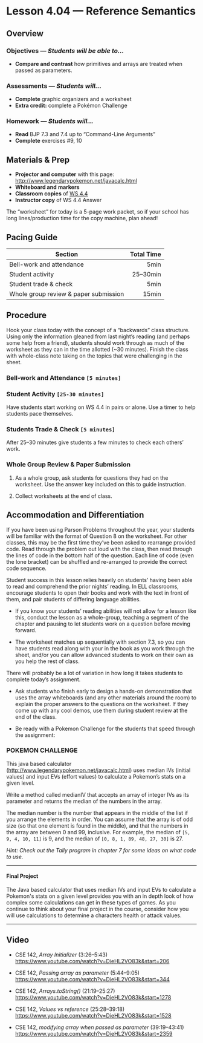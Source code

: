 Lesson 4.04 — Reference Semantics
====================================================================================================

Overview
--------
### Objectives — _Students will be able to…_
- **Compare and contrast** how primitives and arrays are treated when passed as parameters.

### Assessments — _Students will…_
- **Complete** graphic organizers and a worksheet
- **Extra credit:** complete a Pokémon Challenge

### Homework — _Students will…_
- **Read** BJP 7.3 and 7.4 up to “Command-Line Arguments”
- **Complete** exercises \#9, 10


Materials & Prep
----------------
- **Projector and computer** with this page: <http://www.legendarypokemon.net/javacalc.html>
- **Whiteboard and** **markers**
- **Classroom copies** of [WS 4.4][]
- **Instructor copy** of WS 4.4 Answer

The “worksheet” for today is a 5-page work packet, so if your school has long lines/production time
for the copy machine, plan ahead!


Pacing Guide
------------
| Section                               | Total Time |
|---------------------------------------|-----------:|
| Bell-work and attendance              |       5min |
| Student activity                      |   25–30min |
| Student trade & check                 |       5min |
| Whole group review & paper submission |      15min |


Procedure
---------
Hook your class today with the concept of a “backwards” class structure. Using only the information
gleaned from last night’s reading (and perhaps some help from a friend), students should work
through as much of the worksheet as they can in the time allotted (~30 minutes). Finish the class
with whole-class note taking on the topics that were challenging in the sheet.

### Bell-work and Attendance `[5 minutes]`

### Student Activity `[25-30 minutes]`
Have students start working on WS 4.4 in pairs or alone. Use a timer to help students pace
themselves.

### Students Trade & Check `[5 minutes]`
After 25–30 minutes give students a few minutes to check each others’ work.

### Whole Group Review & Paper Submission
1. As a whole group, ask students for questions they had on the worksheet. Use the answer key
   included on this to guide instruction.

2. Collect worksheets at the end of class.


Accommodation and Differentiation
---------------------------------

If you have been using Parson Problems throughout the year, your students will be familiar with the
format of Question 8 on the worksheet. For other classes, this may be the first time they’ve been
asked to rearrange provided code. Read through the problem out loud with the class, then read
through the lines of code in the bottom half of the question. Each line of code (even the lone
bracket) can be shuffled and re-arranged to provide the correct code sequence.

Student success in this lesson relies heavily on students’ having been able to read and comprehend
the prior nights’ reading. In ELL classrooms, encourage students to open their books and work with
the text in front of them, and pair students of differing language abilities.

- If you know your students’ reading abilities will not allow for a lesson like this, conduct the
  lesson as a whole-group, teaching a segment of the chapter and pausing to let students work on a
  question before moving forward.

- The worksheet matches up sequentially with section 7.3, so you can have students read along with
  your in the book as you work through the sheet, and/or you can allow advanced students to work on
  their own as you help the rest of class.

There will probably be a lot of variation in how long it takes students to complete today’s
assignment.

- Ask students who finish early to design a hands-on demonstration that uses the array whiteboards
  (and any other materials around the room) to explain the proper answers to the questions on the
  worksheet. If they come up with any cool demos, use them during student review at the end of the
  class.

- Be ready with a Pokemon Challenge for the students that speed through the assignment:

### POKEMON CHALLENGE

This java based calculator (http://www.legendarypokemon.net/javacalc.html) uses median IVs (initial
values) and input EVs (effort values) to calculate a Pokemon’s stats on a given level.

Write a method called medianIV that accepts an array of integer IVs as its parameter and returns the
median of the numbers in the array.

The median number is the number that appears in the middle of the list if you arrange the elements
in order. You can assume that the array is of odd size (so that one element is found in the middle),
and that the numbers in the array are between 0 and 99, inclusive. For example, the median of `[5,
9, 4, 10, 11]` is 9, and the median of `[0, 8, 1, 89, 48, 27, 30]` is 27.

_Hint: Check out the Tally program in chapter 7 for some ideas on what code to use._

---

#### Final Project
         
The Java based calculator that uses median IVs and input EVs to calculate a Pokemon's stats on a given level provides you with an in depth look of how complex some calculations can get in these types of games. As you continue to think about your final project in the course, consider how you will use calculations to determine a characters health or attack values. 
      
---

Video
-----
- CSE 142, _Array Initializer_ (3:26–5:43)<br>
  <https://www.youtube.com/watch?v=DieHL2VO83k&start=206>

- CSE 142, _Passing array as parameter_ (5:44–9:05)<br>
  <https://www.youtube.com/watch?v=DieHL2VO83k&start=344>

- CSE 142, _Arrays.toString()_ (21:19–25:27)<br>
  <https://www.youtube.com/watch?v=DieHL2VO83k&start=1278>

- CSE 142, _Values vs reference_ (25:28–39:18)<br>
  <https://www.youtube.com/watch?v=DieHL2VO83k&start=1528>

- CSE 142, _modifying array when passed as parameter_ (39:19–43:41)<br>
  <https://www.youtube.com/watch?v=DieHL2VO83k&start=2359>

[WS 4.4]:   https://raw.githubusercontent.com/TEALSK12/apcsa-public/master/curriculum/Unit4/WS%204.4.docx
